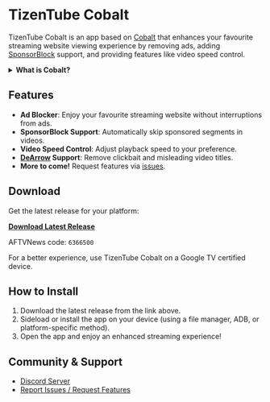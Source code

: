 # TizenTube Cobalt

TizenTube Cobalt is an app based on [Cobalt](https://cobalt.dev) that enhances your favourite streaming website viewing experience by removing ads, adding [SponsorBlock](https://sponsor.ajay.app/) support, and providing features like video speed control.

<details>
<summary><strong>What is Cobalt?</strong></summary>

Cobalt is a lightweight, cross-platform application container and runtime for HTML5-based apps, originally developed by Google for embedded and resource-constrained devices (like smart TVs, set-top boxes, and game consoles). It implements a subset of the W3C HTML5 standard and runs web apps with high performance on a wide range of hardware.

</details>

## Features

- **Ad Blocker**: Enjoy your favourite streaming website without interruptions from ads.
- **SponsorBlock Support**: Automatically skip sponsored segments in videos.
- **Video Speed Control**: Adjust playback speed to your preference.
- **[DeArrow](https://dearrow.ajay.app/) Support**: Remove clickbait and misleading video titles.
- **More to come!** Request features via [issues](https://github.com/reisxd/TizenTube/issues/new).

## Download

Get the latest release for your platform:

[**Download Latest Release**](https://github.com/reisxd/TizenTubeCobalt/releases/latest)

AFTVNews code: `6366500`

For a better experience, use TizenTube Cobalt on a Google TV certified device.

## How to Install

1. Download the latest release from the link above.
2. Sideload or install the app on your device (using a file manager, ADB, or platform-specific method).
3. Open the app and enjoy an enhanced streaming experience!

## Community & Support

- [Discord Server](https://discord.gg/m2P7v8Y2qR)
- [Report Issues / Request Features](https://github.com/reisxd/TizenTube/issues)
